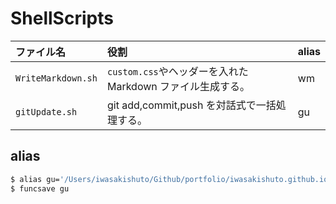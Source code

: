 # ShellScripts

|ファイル名|役割|alias|
|:--|:--|:--|
|`WriteMarkdown.sh`|`custom.css`やヘッダーを入れたMarkdown ファイル生成する。|wm|
|`gitUpdate.sh`|git add,commit,push を対話式で一括処理する。|gu|

## alias
```sh
$ alias gu='/Users/iwasakishuto/Github/portfolio/iwasakishuto.github.io/ShellScripts/gitUpdate.sh'
$ funcsave gu
```
